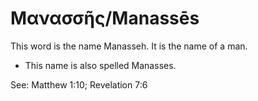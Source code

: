 # Μανασσῆς/Manassēs

This word is the name Manasseh. It is the name of a man.

* This name is also spelled Manasses.

See: Matthew 1:10; Revelation 7:6
